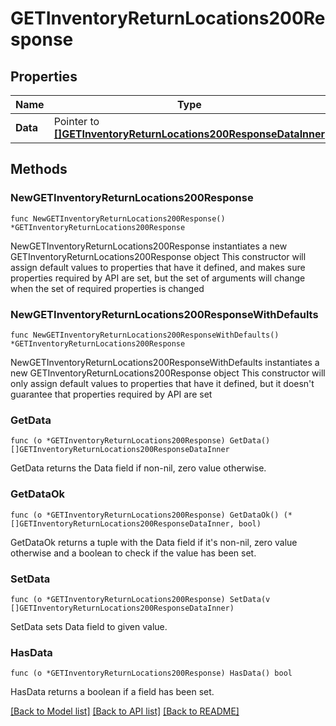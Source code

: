 # GETInventoryReturnLocations200Response

## Properties

Name | Type | Description | Notes
------------ | ------------- | ------------- | -------------
**Data** | Pointer to [**[]GETInventoryReturnLocations200ResponseDataInner**](GETInventoryReturnLocations200ResponseDataInner.md) |  | [optional] 

## Methods

### NewGETInventoryReturnLocations200Response

`func NewGETInventoryReturnLocations200Response() *GETInventoryReturnLocations200Response`

NewGETInventoryReturnLocations200Response instantiates a new GETInventoryReturnLocations200Response object
This constructor will assign default values to properties that have it defined,
and makes sure properties required by API are set, but the set of arguments
will change when the set of required properties is changed

### NewGETInventoryReturnLocations200ResponseWithDefaults

`func NewGETInventoryReturnLocations200ResponseWithDefaults() *GETInventoryReturnLocations200Response`

NewGETInventoryReturnLocations200ResponseWithDefaults instantiates a new GETInventoryReturnLocations200Response object
This constructor will only assign default values to properties that have it defined,
but it doesn't guarantee that properties required by API are set

### GetData

`func (o *GETInventoryReturnLocations200Response) GetData() []GETInventoryReturnLocations200ResponseDataInner`

GetData returns the Data field if non-nil, zero value otherwise.

### GetDataOk

`func (o *GETInventoryReturnLocations200Response) GetDataOk() (*[]GETInventoryReturnLocations200ResponseDataInner, bool)`

GetDataOk returns a tuple with the Data field if it's non-nil, zero value otherwise
and a boolean to check if the value has been set.

### SetData

`func (o *GETInventoryReturnLocations200Response) SetData(v []GETInventoryReturnLocations200ResponseDataInner)`

SetData sets Data field to given value.

### HasData

`func (o *GETInventoryReturnLocations200Response) HasData() bool`

HasData returns a boolean if a field has been set.


[[Back to Model list]](../README.md#documentation-for-models) [[Back to API list]](../README.md#documentation-for-api-endpoints) [[Back to README]](../README.md)


